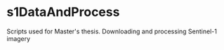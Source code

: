 # s1DataAndProcess

Scripts used for Master's thesis. Downloading and processing Sentinel-1 imagery
